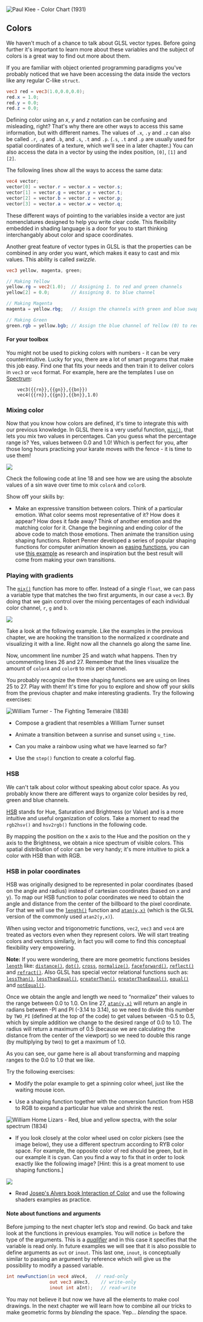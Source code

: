 ![Paul Klee - Color Chart (1931)](klee.jpg)

## Colors

We haven't much of a chance to talk about GLSL vector types. Before going further it's important to learn more about these variables and the subject of colors is a great way to find out more about them. 

If you are familiar with object oriented programming paradigms you've probably noticed that we have been accessing the data inside the vectors like any regular C-like ```struct```.

```glsl
vec3 red = vec3(1.0,0.0,0.0);
red.x = 1.0;
red.y = 0.0;
red.z = 0.0; 
```

Defining color using an *x*, *y* and *z* notation can be confusing and misleading, right? That's why there are other ways to access this same information, but with different names. The values of ```.x```, ```.y``` and ```.z``` can also be called ```.r```, ```.g``` and ```.b```, and ```.s```, ```.t``` and ```.p```. (```.s```, ```.t``` and ```.p``` are usually used for spatial coordinates of a texture, which we'll see in a later chapter.) You can also access the data in a vector by using the index position, ```[0]```, ```[1]``` and ```[2]```.

The following lines show all the ways to access the same data:

```glsl
vec4 vector;
vector[0] = vector.r = vector.x = vector.s;
vector[1] = vector.g = vector.y = vector.t;
vector[2] = vector.b = vector.z = vector.p;
vector[3] = vector.a = vector.w = vector.q;
```

These different ways of pointing to the variables inside a vector are just nomenclatures designed to help you write clear code. This flexibility embedded in shading language is a door for you to start thinking interchangably about color and space coordinates. 

Another great feature of vector types in GLSL is that the properties can be combined in any order you want, which makes it easy to cast and mix values. This ability is called *swizzle*.

```glsl
vec3 yellow, magenta, green;

// Making Yellow 
yellow.rg = vec2(1.0);  // Assigning 1. to red and green channels
yellow[2] = 0.0;        // Assigning 0. to blue channel

// Making Magenta
magenta = yellow.rbg;   // Assign the channels with green and blue swapped

// Making Green
green.rgb = yellow.bgb; // Assign the blue channel of Yellow (0) to red and blue channels 
```

#### For your toolbox

You might not be used to picking colors with numbers - it can be very counterintuitive. Lucky for you, there are a lot of smart programs that make this job easy. Find one that fits your needs and then train it to deliver colors in ```vec3``` or ```vec4``` format. For example, here are the templates I use on [Spectrum](http://www.eigenlogik.com/spectrum/mac):

```
	vec3({{rn}},{{gn}},{{bn}})
	vec4({{rn}},{{gn}},{{bn}},1.0)
```

### Mixing color

Now that you know how colors are defined, it's time to integrate this with our previous knowledge. In GLSL there is a very useful function, [```mix()```](../glossary/?search=mix), that lets you mix two values in percentages. Can you guess what the percentage range is? Yes, values between 0.0 and 1.0! Which is perfect for you, after those long hours practicing your karate moves with the fence - it is time to use them!

![](mix-f.jpg)

Check the following code at line 18 and see how we are using the absolute values of a sin wave over time to mix ```colorA``` and ```colorB```. 

<div class="codeAndCanvas" data="mix.frag"></div>

Show off your skills by:

* Make an expressive transition between colors. Think of a particular emotion. What color seems most representative of it? How does it appear? How does it fade away? Think of another emotion and the matching color for it. Change the beginning and ending color of the above code to match those emotions. Then animate the transition using shaping functions. Robert Penner developed a series of popular shaping functions for computer animation known as [easing functions](http://easings.net/), you can use [this example](../edit.html#06/easing.frag) as research and inspiration but the best result will come from making your own transitions.

### Playing with gradients 

The [```mix()```](../glossary/?search=mix) function has more to offer. Instead of a single ```float```, we can pass a variable type that matches the two first arguments, in our case a ```vec3```. By doing that we gain control over the mixing percentages of each individual color channel, ```r```, ```g``` and ```b```.

![](mix-vec.jpg)

Take a look at the following example. Like the examples in the previous chapter, we are hooking the transition to the normalized *x* coordinate and visualizing it with a line. Right now all the channels go along the same line. 

Now, uncomment line number 25 and watch what happens. Then try uncommenting lines 26 and 27. Remember that the lines visualize the amount of ```colorA``` and ```colorB``` to mix per channel.

<div class="codeAndCanvas" data="gradient.frag"></div>

You probably recognize the three shaping functions we are using on lines 25 to 27. Play with them! It's time for you to explore and show off your skills from the previous chapter and make interesting gradients. Try the following exercises:

![William Turner - The Fighting Temeraire (1838)](turner.jpg)

* Compose a gradient that resembles a William Turner sunset

* Animate a transition between a sunrise and sunset using ```u_time```.

* Can you make a rainbow using what we have learned so far?

* Use the ```step()``` function to create a colorful flag.

### HSB

We can't talk about color without speaking about color space. As you probably know there are different ways to organize color besides by red, green and blue channels. 

[HSB](http://en.wikipedia.org/wiki/HSL_and_HSV) stands for Hue, Saturation and Brightness (or Value) and is a more intuitive and useful organization of colors. Take a moment to read the ```rgb2hsv()``` and ```hsv2rgb()``` functions in the following code. 

By mapping the position on the x axis to the Hue and the position on the y axis to the Brightness, we obtain a nice spectrum of visible colors. This spatial distribution of color can be very handy; it's more intuitive to pick a color with HSB than with RGB.

<div class="codeAndCanvas" data="hsb.frag"></div>

### HSB in polar coordinates

HSB was originally designed to be represented in polar coordinates (based on the angle and radius) instead of cartesian coordinates (based on x and y). To map our HSB function to polar coordinates we need to obtain the angle and distance from the center of the billboard to the pixel coordinate. For that we will use the [```length()```](../glossary/?search=length) function and [```atan(y,x)```](../glossary/?search=atan) (which is the GLSL version of the commonly used ```atan2(y,x)```).  

When using vector and trigonometric functions, ```vec2```, ```vec3``` and ```vec4``` are treated as vectors even when they represent colors. We will start treating colors and vectors similarly, in fact you will come to find this conceptual flexibility very empowering. 

**Note:** If you were wondering, there are more geometric functions besides [```length```](../glossary/?search=length) like: [```distance()```](../glossary/?search=distance), [```dot()```](../glossary/?search=dot), [```cross```](../glossary/?search=cross), [```normalize()```](../glossary/?search=normalize), [```faceforward()```](../glossary/?search=fraceforward), [```reflect()```](../glossary/?search=reflect) and [```refract()```](../glossary/?search=refract). Also GLSL has special vector relational functions such as: [```lessThan()```](../glossary/?search=lessThan), [```lessThanEqual()```](../glossary/?search=lessThanEqual), [```greaterThan()```](../glossary/?search=greaterThan), [```greaterThanEqual()```](../glossary/?search=greaterThanEqual), [```equal()```](../glossary/?search=equal) and [```notEqual()```](../glossary/?search=notEqual).

Once we obtain the angle and length we need to “normalize” their values to the range between 0.0 to 1.0. On line 27, [```atan(y,x)```](../glossary/?search=atan) will return an angle in radians between -PI and PI (-3.14 to 3.14), so we need to divide this number by ```TWO_PI``` (defined at the top of the code) to get values between -0.5 to 0.5, which by simple addition we change to the desired range of 0.0 to 1.0. The radius will return a maximum of 0.5 (because we are calculating the distance from the center of the viewport) so we need to double this range (by multiplying by two) to get a maximum of 1.0.

As you can see, our game here is all about transforming and mapping ranges to the 0.0 to 1.0 that we like.

<div class="codeAndCanvas" data="hsb-colorwheel.frag"></div>

Try the following exercises:

* Modify the polar example to get a spinning color wheel, just like the waiting mouse icon.

* Use a shaping function together with the conversion function from HSB to RGB to expand a particular hue value and shrink the rest.

![William Home Lizars - Red, blue and yellow spectra, with the solar spectrum (1834)](spectrums.jpg)

* If you look closely at the color wheel used on color pickers (see the image below), they use a different spectrum according to RYB color space. For example, the opposite color of red should be green, but in our example it is cyan. Can you find a way to fix that in order to look exactly like the following image? [Hint: this is a great moment to use shaping functions.]

![](colorwheel.png)

* Read [Josep's Alvers book Interaction of Color](http://www.goodreads.com/book/show/111113.Interaction_of_Color) and use the following shaders examples as practice.

<div class="glslGallery" data="160505191155,160505193939,160505200330,160507154604" data-properties="clickRun:editor,openFrameIcon:false,showAuthor:false"></div>

#### Note about functions and arguments

Before jumping to the next chapter let’s stop and rewind. Go back and take look at the functions in previous examples. You will notice ```in``` before the type of the arguments. This is a [*qualifier*](http://www.shaderific.com/glsl-qualifiers/#inputqualifier) and in this case it specifies that the variable is read only. In future examples we will see that it is also possible to define arguments as ```out``` or ```inout```. This last one, ```inout```, is conceptually similar to passing an argument by reference which will give us the possibility to modify a passed variable.

```glsl
int newFunction(in vec4 aVec4,   // read-only 
                out vec3 aVec3,    // write-only
                inout int aInt);   // read-write
```

You may not believe it but now we have all the elements to make cool drawings. In the next chapter we will learn how to combine all our tricks to make geometric forms by *blending* the space. Yep... *blending* the space.


